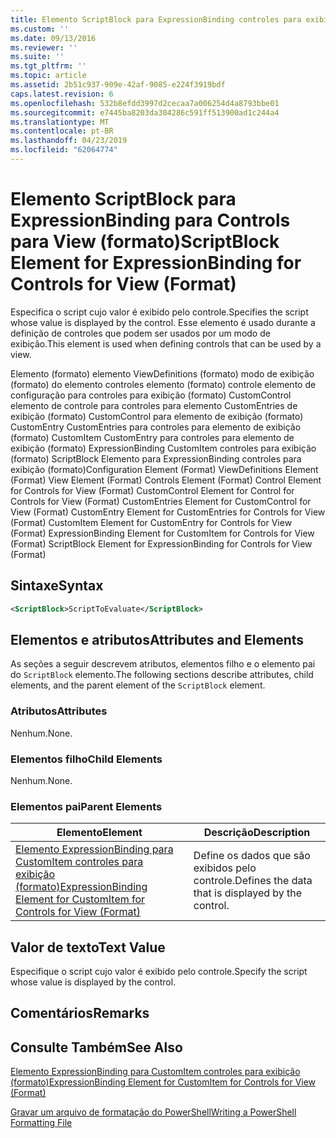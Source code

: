 ```yaml
---
title: Elemento ScriptBlock para ExpressionBinding controles para exibição (formato) | Microsoft Docs
ms.custom: ''
ms.date: 09/13/2016
ms.reviewer: ''
ms.suite: ''
ms.tgt_pltfrm: ''
ms.topic: article
ms.assetid: 2b51c937-909e-42af-9085-e224f3919bdf
caps.latest.revision: 6
ms.openlocfilehash: 532b8efdd3997d2cecaa7a006254d4a8793bbe01
ms.sourcegitcommit: e7445ba8203da304286c591ff513900ad1c244a4
ms.translationtype: MT
ms.contentlocale: pt-BR
ms.lasthandoff: 04/23/2019
ms.locfileid: "62064774"
---
```

# <a name="scriptblock-element-for-expressionbinding-for-controls-for-view-format"></a><span data-ttu-id="6a004-102">Elemento ScriptBlock para ExpressionBinding para Controls para View (formato)</span><span class="sxs-lookup"><span data-stu-id="6a004-102">ScriptBlock Element for ExpressionBinding for Controls for View (Format)</span></span>

<span data-ttu-id="6a004-103">Especifica o script cujo valor é exibido pelo controle.</span><span class="sxs-lookup"><span data-stu-id="6a004-103">Specifies the script whose value is displayed by the control.</span></span> <span data-ttu-id="6a004-104">Esse elemento é usado durante a definição de controles que podem ser usados por um modo de exibição.</span><span class="sxs-lookup"><span data-stu-id="6a004-104">This element is used when defining controls that can be used by a view.</span></span>

<span data-ttu-id="6a004-105">Elemento (formato) elemento ViewDefinitions (formato) modo de exibição (formato) do elemento controles elemento (formato) controle elemento de configuração para controles para exibição (formato) CustomControl elemento de controle para controles para elemento CustomEntries de exibição (formato) CustomControl para elemento de exibição (formato) CustomEntry CustomEntries para controles para elemento de exibição (formato) CustomItem CustomEntry para controles para elemento de exibição (formato) ExpressionBinding CustomItem controles para exibição (formato) ScriptBlock Elemento para ExpressionBinding controles para exibição (formato)</span><span class="sxs-lookup"><span data-stu-id="6a004-105">Configuration Element (Format) ViewDefinitions Element (Format) View Element (Format) Controls Element (Format) Control Element for Controls for View (Format) CustomControl Element for Control for Controls for View (Format) CustomEntries Element for CustomControl for View (Format) CustomEntry Element for CustomEntries for Controls for View (Format) CustomItem Element for CustomEntry for Controls for View (Format) ExpressionBinding Element for CustomItem for Controls for View (Format) ScriptBlock Element for ExpressionBinding for Controls for View (Format)</span></span>

## <a name="syntax"></a><span data-ttu-id="6a004-106">Sintaxe</span><span class="sxs-lookup"><span data-stu-id="6a004-106">Syntax</span></span>

```xml
<ScriptBlock>ScriptToEvaluate</ScriptBlock>
```

## <a name="attributes-and-elements"></a><span data-ttu-id="6a004-107">Elementos e atributos</span><span class="sxs-lookup"><span data-stu-id="6a004-107">Attributes and Elements</span></span>

<span data-ttu-id="6a004-108">As seções a seguir descrevem atributos, elementos filho e o elemento pai do `ScriptBlock` elemento.</span><span class="sxs-lookup"><span data-stu-id="6a004-108">The following sections describe attributes, child elements, and the parent element of the `ScriptBlock` element.</span></span>

### <a name="attributes"></a><span data-ttu-id="6a004-109">Atributos</span><span class="sxs-lookup"><span data-stu-id="6a004-109">Attributes</span></span>

<span data-ttu-id="6a004-110">Nenhum.</span><span class="sxs-lookup"><span data-stu-id="6a004-110">None.</span></span>

### <a name="child-elements"></a><span data-ttu-id="6a004-111">Elementos filho</span><span class="sxs-lookup"><span data-stu-id="6a004-111">Child Elements</span></span>

<span data-ttu-id="6a004-112">Nenhum.</span><span class="sxs-lookup"><span data-stu-id="6a004-112">None.</span></span>

### <a name="parent-elements"></a><span data-ttu-id="6a004-113">Elementos pai</span><span class="sxs-lookup"><span data-stu-id="6a004-113">Parent Elements</span></span>

|<span data-ttu-id="6a004-114">Elemento</span><span class="sxs-lookup"><span data-stu-id="6a004-114">Element</span></span>|<span data-ttu-id="6a004-115">Descrição</span><span class="sxs-lookup"><span data-stu-id="6a004-115">Description</span></span>|
|-------------|-----------------|
|[<span data-ttu-id="6a004-116">Elemento ExpressionBinding para CustomItem controles para exibição (formato)</span><span class="sxs-lookup"><span data-stu-id="6a004-116">ExpressionBinding Element for CustomItem for Controls for View (Format)</span></span>](./expressionbinding-element-for-customitem-for-controls-for-view-format.md)|<span data-ttu-id="6a004-117">Define os dados que são exibidos pelo controle.</span><span class="sxs-lookup"><span data-stu-id="6a004-117">Defines the data that is displayed by the control.</span></span>|

## <a name="text-value"></a><span data-ttu-id="6a004-118">Valor de texto</span><span class="sxs-lookup"><span data-stu-id="6a004-118">Text Value</span></span>

<span data-ttu-id="6a004-119">Especifique o script cujo valor é exibido pelo controle.</span><span class="sxs-lookup"><span data-stu-id="6a004-119">Specify the script whose value is displayed by the control.</span></span>

## <a name="remarks"></a><span data-ttu-id="6a004-120">Comentários</span><span class="sxs-lookup"><span data-stu-id="6a004-120">Remarks</span></span>

## <a name="see-also"></a><span data-ttu-id="6a004-121">Consulte Também</span><span class="sxs-lookup"><span data-stu-id="6a004-121">See Also</span></span>

[<span data-ttu-id="6a004-122">Elemento ExpressionBinding para CustomItem controles para exibição (formato)</span><span class="sxs-lookup"><span data-stu-id="6a004-122">ExpressionBinding Element for CustomItem for Controls for View (Format)</span></span>](./expressionbinding-element-for-customitem-for-controls-for-view-format.md)

[<span data-ttu-id="6a004-123">Gravar um arquivo de formatação do PowerShell</span><span class="sxs-lookup"><span data-stu-id="6a004-123">Writing a PowerShell Formatting File</span></span>](./writing-a-powershell-formatting-file.md)
